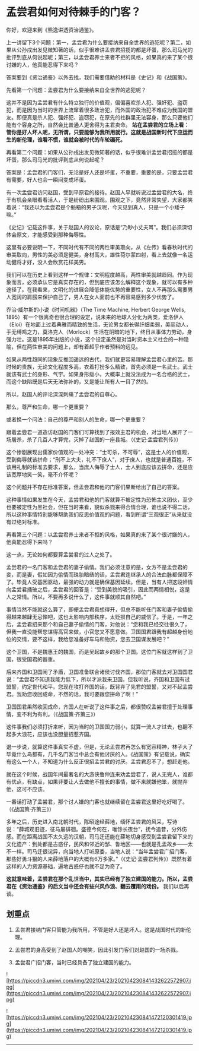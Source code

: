 # 孟尝君如何对待棘手的门客？

你好，欢迎来到《熊逸讲透资治通鉴》。

上一讲留下3个问题：第一，孟尝君为什么要接纳来自全世界的逃犯呢？第二，如果从公孙戌出发见微知著的话，似乎很难讲孟尝君招揽的都是坏蛋，那么司马光的批评到底从何说起呢；第三，以孟尝君养士来者不拒的风格，如果真的来了某个很讨嫌的人，他真能忍得下来吗？

答案要到《资治通鉴》以外去找，我们需要借助的材料是《史记》和《战国策》。

先看第一个问题：孟尝君为什么要接纳来自全世界的逃犯呢？

这并不是因为孟尝君有什么特立独行的价值观，偏偏喜欢杀人犯、强奸犯、盗窃犯，而是因为当时的世界上流窜着很多政治犯，而外国的政治犯不难成为我国的盟友。即便真是杀人犯、强奸犯、盗窃犯，在原先的社群里无法容身，那么只要他们能有个容身之所，自然会比普通人更舍得为主君卖命。 **站在孟尝君的立场上看：管你是好人坏人呢，无所谓，只要能够为我所用就行。这就是战国新时代下应运而生的新伦理，谁看不惯，谁就会被时代的车轮碾死。**

再看第二个问题：如果从公孙戌出发见微知著的话，似乎很难讲孟尝君招揽的都是坏蛋，那么司马光的批评到底从何说起呢？

答案是：孟尝君的门客们，无论是好人还是坏蛋，不重要，重要的是，只要孟尝君有需要，好人也会一瞬间变成坏蛋。

有一次孟尝君访问赵国，受到平原君的接待。赵国人早就听说过孟尝君的大名，终于有机会亲眼看看活人，于是纷纷出来围观。围观之下，竟然非常失望，大家都笑着说：“我还以为孟尝君是个魁梧的男子汉呢，今天见到真人，只是一个小矮子嘛。”

《史记》记载这件事，关于赵国人的议论，原话是“乃眇小丈夫耳”。我们必须深切体会原文，才能感受到那种侮辱性。

这里有必要说明一下，不同时代有不同的两性审美取向，从《左传》看春秋时代的审美取向，男性的美必须是健美，身材高大，雄性荷尔蒙四射，看上去就像一名运动健将才好，没人会欣赏花样美男。

我们可以在历史上看到这样一个规律：文明程度越高，两性审美就越趋同。作为现象而言，必须承认它是真实存在的，但到底应该怎么解释这个现象，就可以有多种途径了。在我看来，文明化的进展会降低体能优势的重要性，女人不再那么需要男人宽阔的肩膀来保护自己了，男人在女人面前也不再容易感到多少优势了。

乔治·威尔斯的小说《时间机器》（The Time Machine, Herbert George Wells, 1895）有一个很离奇也很合理的设定，说未来的地球人分化为两类，爱洛伊人（Eloi）在地面上过着典雅而精致的生活，无论男女都长得纤细柔弱，美丽动人，手无缚鸡之力，莫洛克人（Morlock）生活在阴暗的地下，终日从事体力劳动，身强力壮。这是1895年出版的小说，这个设定虽然是对当时资本主义社会的一种隐喻，但在两性审美的问题上，却有着超乎作者预料的远见。

如果从两性趋同的现象反推回遥远的古代，我们就更容易理解孟尝君心里的苦。那时候的贵族，无论文化程度多高，衣着打扮多么精致，首先必须是一名武士。武士就该有武士的身形、气宇。如果身形瘦小，大概率上就没法成为一名合格的武士，而这个缺陷既是后天无法弥补的，又是能让所有人一目了然的。

所以，赵国人的评论深深刺痛了孟尝君的自尊心。

那么，尊严和生命，哪一个更重要？

或者换一个问法：自己的尊严和别人的生命，哪一个更重要？

跟着孟尝君一道造访赵国的门客们可算找到了报效主君的机会，对当地人展开了一场屠杀，杀了几百人才算完，灭掉了赵国的一座县城。（《史记·孟尝君列传》）

这个惨剧展现出儒家价值观的一处冲突：“士可杀，不可辱”，这是士人的价值观，受到侮辱就该拼命；“刑不上大夫，礼不下庶人”，对于庶人，也就是普通百姓，不该用礼制的标准去要求，那么，当庶人侮辱了士人，士人到底应该去拼命，还是应该宽厚地笑一笑，毫不介怀呢？

这个问题并不存在标准答案，但孟尝君和他的门客们果断给出了自己的答案。

这种事情如果发生在今天，孟尝君和他的门客就算不被定性为恐怖主义团伙，至少也要被定性为黑社会，但在当时来看，貌似杀戮来得合情合理，谁也说不得二话，所以这种事情特别能够帮助我们反思价值观的问题，看到所谓“三观很正”从来就没有过绝对标准。

再看第三个问题：以孟尝君养士来者不拒的风格，如果真的来了某个很讨嫌的人，他真能忍得下来吗？

这一点，无论如何都要算孟尝君的过人之处了。

孟尝君的一名门客和孟尝君的妻子偷情。我们必须注意的是，女方不是孟尝君的妾，而是妻，假如因为偷情而珠胎暗结的话，孟尝君连继承人的合法血脉都保障不了。毕竟人受基因驱动，最强的动力就是确保基因延续。但是，当有人把这段奸情向孟尝君捅破之后，孟尝君的回答是：“受到美貌的吸引，因此而两情相悦，这是人之常情。所以，不要再多说什么了，这件事就顺其自然吧。”

事情当然不能就这么算了，即便孟尝君真想得开，但总不能听任门客和妻子偷情偷得越来越肆无忌惮吧，这也太影响内部秩序，太贬损自己的威信了。于是，一年之后，孟尝君招来那个和自己妻子偷情的门客，对他说：“您和我已经交往很久了，但我一直没能帮您谋得高官来做，小官您又不愿意做。卫国国君跟我有超越身份地位的交情，要不这样，我给您准备好车马和物资，您去卫国谋发展吧？”

这个卫国，不是魏惠王的魏国，而是吴起故乡的那个卫国。这位门客就这样到了卫国，很受国君的器重。

后来齐国和卫国闹了矛盾，卫国准备联合诸侯讨伐齐国，那位门客就去对卫国国君说：“孟尝君不知道我能力低下，所以才派我来卫国。但我听说，齐国和卫国有过盟誓，约定世代和平。您现在攻打齐国的话，既背弃了先君的盟誓，又对不起孟尝君。我劝您收回成命，不然的话，我可要跟您拼命了啊！”

卫国国君果然收回成命，齐国人在听说了这件事之后，都很赞叹孟尝君擅于处理事情，变不利为有利。（《战国策·齐策三》）

这件事我们必须打折来听，因为当时的卫国国力弱小，就算一流人才过去，也翻不起多大浪花，应该也没胆量招惹齐国。

退一步说，就算这件事真实不虚，但是，无论孟尝君再怎么有宽容精神，林子大了毕竟什么鸟都有，几千名门客当中总会有他讨厌的人。《战国策》有记载说，确实有这么一个人，不知道为什么反正很招孟尝君的讨厌。孟尝君忍不了，想赶走他。

就在这个时候，战国年间最著名的大游侠鲁仲连来劝孟尝君了，说人无完人，谁都有优点，有缺点，如果非要让人去做他不擅长的事情，做不来就嫌他笨，就抛弃他，这可不应该。

一番话打动了孟尝君，那个讨人嫌的门客也就继续留在孟尝君这里好吃好喝了。（《战国策·齐策三》）

多年之后，历史进入南北朝时代，陈昭途经薛地，缅怀孟尝君的风采，写诗说：“薛城观旧迹，征马屡徘徊。盛德今何在，唯馀长夜台”，抚今追昔，分外伤感。而在距离战国不太久远的汉朝，司马迁还能在薛地切身感受到孟尝君留下来的文化遗产：到处都是古惑仔，民风和邻近的邹、鲁地区——也就是孔孟故乡——太不一样。司马迁很诧异，向当地人打听原委，当地人说：“当年孟尝君广招门客，那些好勇斗狠的人来薛地落户的大概有6万多家。”（《史记·孟尝君列传》）既然有着这样的人力资源基础，遍地古惑仔也就不足为奇了。

 **这就意味着，孟尝君在那个乱世当中，其实已经有了独立建国的能力。所以，孟尝君在《资治通鉴》的后文当中还会有些兴风作浪、翻云覆雨的戏份。** 我们以后再谈。

## 划重点

1. 孟尝君接纳门客只管能为我所用，不管是好人还是坏人。这是战国时代的新伦理。

2. 孟尝君的身高受到了赵国人的嘲笑，因此引发门客们对赵国的一场杀戮。

3. 孟尝君广招门客，当时已经具备了独立建国的能力。

![https://piccdn3.umiwi.com/img/202104/23/202104230841432622572907.jpg](https://piccdn3.umiwi.com/img/202104/23/202104230841432622572907.jpg)

![https://piccdn3.umiwi.com/img/202104/23/202104230841472120301419.jpg](https://piccdn3.umiwi.com/img/202104/23/202104230841472120301419.jpg)

---
